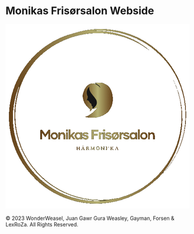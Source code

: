 # Monikas Frisørsalon Webside





























![alt text](https://github.com/WonderWeasel01/WebsiteFrisoer/blob/main/Pictures/MFLogo.png)


© 2023 WonderWeasel, Juan Gawr Gura Weasley, Gayman, Forsen & LexRoZa. All Rights Reserved.

